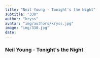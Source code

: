 ```yaml
---
title: "Neil Young - Tonight's the Night"
subtitle: "330"
author: "kryss"
avatar: "img/authors/kryss.jpg"
image: "img/330.jpg"
date:
---
```


### Neil Young - Tonight's the Night
